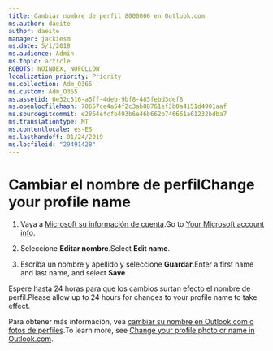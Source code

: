 ```yaml
---
title: Cambiar nombre de perfil 8000006 en Outlook.com
ms.author: daeite
author: daeite
manager: jackiesm
ms.date: 5/1/2018
ms.audience: Admin
ms.topic: article
ROBOTS: NOINDEX, NOFOLLOW
localization_priority: Priority
ms.collection: Adm_O365
ms.custom: Adm_O365
ms.assetid: 0e32c516-a5ff-4deb-9bf8-485febd3def8
ms.openlocfilehash: 70657ce4a54f2c3ab88761ef3b0a4151d4901aaf
ms.sourcegitcommit: e2864efcfb493b6e46b662b746661a61232bdba7
ms.translationtype: MT
ms.contentlocale: es-ES
ms.lasthandoff: 01/24/2019
ms.locfileid: "29491428"
---
```

# <a name="change-your-profile-name"></a><span data-ttu-id="5ed0a-102">Cambiar el nombre de perfil</span><span class="sxs-lookup"><span data-stu-id="5ed0a-102">Change your profile name</span></span>

1. <span data-ttu-id="5ed0a-103">Vaya a [Microsoft su información de cuenta](https://go.microsoft.com/fwlink/p/?linkid=860841).</span><span class="sxs-lookup"><span data-stu-id="5ed0a-103">Go to [Your Microsoft account info](https://go.microsoft.com/fwlink/p/?linkid=860841).</span></span>
    
2. <span data-ttu-id="5ed0a-104">Seleccione **Editar nombre**.</span><span class="sxs-lookup"><span data-stu-id="5ed0a-104">Select **Edit name**.</span></span> 
    
3. <span data-ttu-id="5ed0a-105">Escriba un nombre y apellido y seleccione **Guardar**.</span><span class="sxs-lookup"><span data-stu-id="5ed0a-105">Enter a first name and last name, and select **Save**.</span></span> 
    
<span data-ttu-id="5ed0a-106">Espere hasta 24 horas para que los cambios surtan efecto el nombre de perfil.</span><span class="sxs-lookup"><span data-stu-id="5ed0a-106">Please allow up to 24 hours for changes to your profile name to take effect.</span></span>
  
<span data-ttu-id="5ed0a-107">Para obtener más información, vea [cambiar su nombre en Outlook.com o fotos de perfiles](https://go.microsoft.com/fwlink/?linkid=873110).</span><span class="sxs-lookup"><span data-stu-id="5ed0a-107">To learn more, see [Change your profile photo or name in Outlook.com](https://go.microsoft.com/fwlink/?linkid=873110).</span></span>
  

